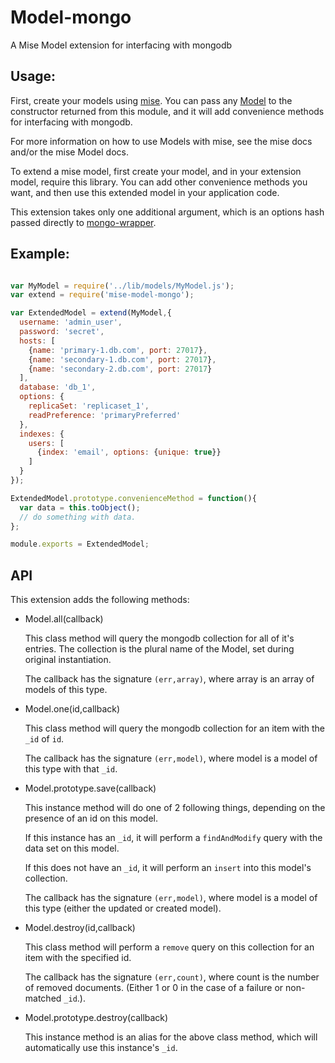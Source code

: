 # Model-mongo
A Mise Model extension for interfacing with mongodb

Usage:
---

First, create your models using [mise](https://github.com/misejs/mise). You can pass any [Model](https://github.com/misejs/Model) to the constructor returned from this module, and it will add convenience methods for interfacing with mongodb.

For more information on how to use Models with mise, see the mise docs and/or the mise Model docs.

To extend a mise model, first create your model, and in your extension model, require this library. You can add other convenience methods you want, and then use this extended model in your application code.

This extension takes only one additional argument, which is an options hash passed directly to [mongo-wrapper](https://github.com/dmcaulay/mongo-wrapper).

Example:
---

```javascript

var MyModel = require('../lib/models/MyModel.js');
var extend = require('mise-model-mongo');

var ExtendedModel = extend(MyModel,{
  username: 'admin_user',
  password: 'secret',
  hosts: [
    {name: 'primary-1.db.com', port: 27017},
    {name: 'secondary-1.db.com', port: 27017},
    {name: 'secondary-2.db.com', port: 27017}
  ],
  database: 'db_1',
  options: {
    replicaSet: 'replicaset_1',
    readPreference: 'primaryPreferred'
  },
  indexes: {
    users: [
      {index: 'email', options: {unique: true}}
    ]
  }
});

ExtendedModel.prototype.convenienceMethod = function(){
  var data = this.toObject();
  // do something with data.
};

module.exports = ExtendedModel;
```

API
---

This extension adds the following methods:

- Model.all(callback)

  This class method will query the mongodb collection for all of it's entries. The collection is the plural name of the Model, set during original instantiation.

  The callback has the signature `(err,array)`, where array is an array of models of this type.

- Model.one(id,callback)

  This class method will query the mongodb collection for an item with the `_id` of `id`.

  The callback has the signature `(err,model)`, where model is a model of this type with that `_id`.

- Model.prototype.save(callback)

  This instance method will do one of 2 following things, depending on the presence of an id on this model.

  If this instance has an `_id`, it will perform a `findAndModify` query with the data set on this model.

  If this does not have an `_id`, it will perform an `insert` into this model's collection.

  The callback has the signature `(err,model)`, where model is a model of this type (either the updated or created model).

- Model.destroy(id,callback)

  This class method will perform a `remove` query on this collection for an item with the specified id.
  
  The callback has the signature `(err,count)`, where count is the number of removed documents. (Either 1 or 0 in the case of a failure or non-matched `_id`.).

- Model.prototype.destroy(callback)

  This instance method is an alias for the above class method, which will automatically use this instance's `_id`.
